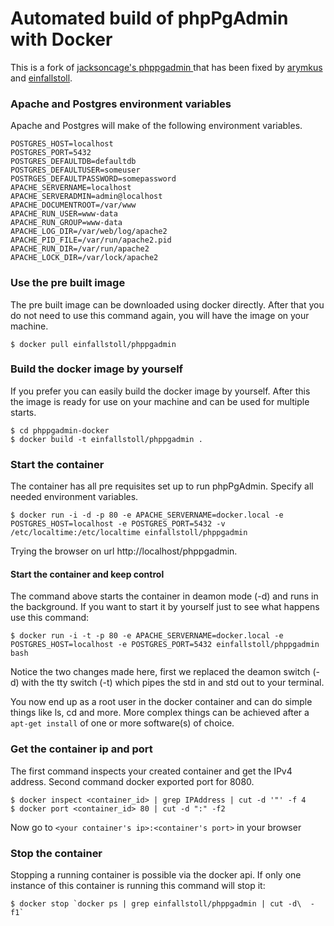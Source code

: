 Automated build of phpPgAdmin with Docker
===========

This is a fork of [jacksoncage's phppgadmin ](https://github.com/jacksoncage/dockerfiles/tree/master/phppgadmin) that has been fixed by [arymkus](https://github.com/jacksoncage/dockerfiles/pulls/arymkus) and [einfallstoll](https://github.com/einfallstoll/docker-phppgadmin).

### Apache and Postgres environment variables
Apache and Postgres will make of the following environment variables.

	POSTGRES_HOST=localhost
	POSTGRES_PORT=5432
	POSTGRES_DEFAULTDB=defaultdb
    POSTGRES_DEFAULTUSER=someuser
    POSTRGES_DEFAULTPASSWORD=somepassword
	APACHE_SERVERNAME=localhost
	APACHE_SERVERADMIN=admin@localhost
	APACHE_DOCUMENTROOT=/var/www
	APACHE_RUN_USER=www-data
	APACHE_RUN_GROUP=www-data
	APACHE_LOG_DIR=/var/web/log/apache2
	APACHE_PID_FILE=/var/run/apache2.pid
	APACHE_RUN_DIR=/var/run/apache2
	APACHE_LOCK_DIR=/var/lock/apache2


### Use the pre built image
The pre built image can be downloaded using docker directly. After that you do not need to use this command again, you will have the image on your machine.

	$ docker pull einfallstoll/phppgadmin


### Build the docker image by yourself
If you prefer you can easily build the docker image by yourself. After this the image is ready for use on your machine and can be used for multiple starts.

	$ cd phppgadmin-docker
	$ docker build -t einfallstoll/phppgadmin .


### Start the container
The container has all pre requisites set up to run phpPgAdmin. Specify all needed environment variables.

	$ docker run -i -d -p 80 -e APACHE_SERVERNAME=docker.local -e POSTGRES_HOST=localhost -e POSTGRES_PORT=5432 -v /etc/localtime:/etc/localtime einfallstoll/phppgadmin

Trying the browser on url http://localhost/phppgadmin.


#### Start the container and keep control
The command above starts the container in deamon mode (-d) and runs in the background. If you want to start it by yourself just to see what happens use this command:

	$ docker run -i -t -p 80 -e APACHE_SERVERNAME=docker.local -e POSTGRES_HOST=localhost -e POSTGRES_PORT=5432 einfallstoll/phppgadmin bash

Notice the two changes made here, first we replaced the deamon switch (-d) with the tty switch (-t) which pipes the std in and std out to your terminal.

You now end up as a root user in the docker container and can do simple things like ls, cd and more. More complex things can be achieved after a `apt-get install` of one or more software(s) of choice.

### Get the container ip and port
The first command inspects your created container and get the IPv4 address. Second command docker exported port for 8080.

    $ docker inspect <container_id> | grep IPAddress | cut -d '"' -f 4
    $ docker port <container_id> 80 | cut -d ":" -f2

Now go to `<your container's ip>:<container's port>` in your browser


### Stop the container
Stopping a running container is possible via the docker api. If only one instance of this container is running this command will stop it:

	$ docker stop `docker ps | grep einfallstoll/phppgadmin | cut -d\  -f1`
